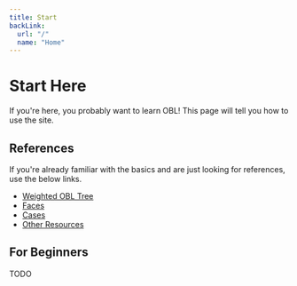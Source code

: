 ```yaml
---
title: Start
backLink:
  url: "/"
  name: "Home"
---
```

# Start Here

If you're here, you probably want to learn OBL!  This page will tell you how to use the site.

## References
If you're already familiar with the basics and are just looking for references, use the below links.
- [Weighted OBL Tree](/assets/images/obl_data_sorted_by_weights_1110.pdf)
- [Faces](/faces)
- [Cases](/cases)
- [Other Resources](/resources)

## For Beginners
TODO
